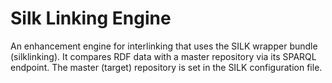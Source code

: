 Silk Linking Engine
=================

An enhancement engine for interlinking that uses the SILK wrapper bundle (silklinking). It compares RDF data with a 
master repository via its SPARQL endpoint. The master (target) repository is set in the SILK configuration file.

